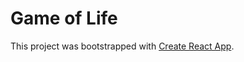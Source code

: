 # Game of Life

This project was bootstrapped with [Create React App](https://github.com/facebookincubator/create-react-app).
